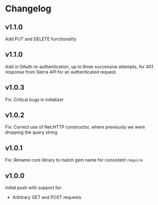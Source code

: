 # Changelog

## v1.1.0

Add PUT and DELETE functionality 

## v1.1.0

Add in OAuth re-authentication, up to three successive attempts, for 401 response from Sierra API for an authenticated request.

## v1.0.3

Fix: Critical bugs in initializer

## v1.0.2

Fix: Correct use of Net:HTTP constructor, where previously we were dropping the query string

## v1.0.1

Fix: Rename core library to match gem name for consistent `require`

## v1.0.0

Initial push with support for:
 - Arbitrary GET and POST requests
